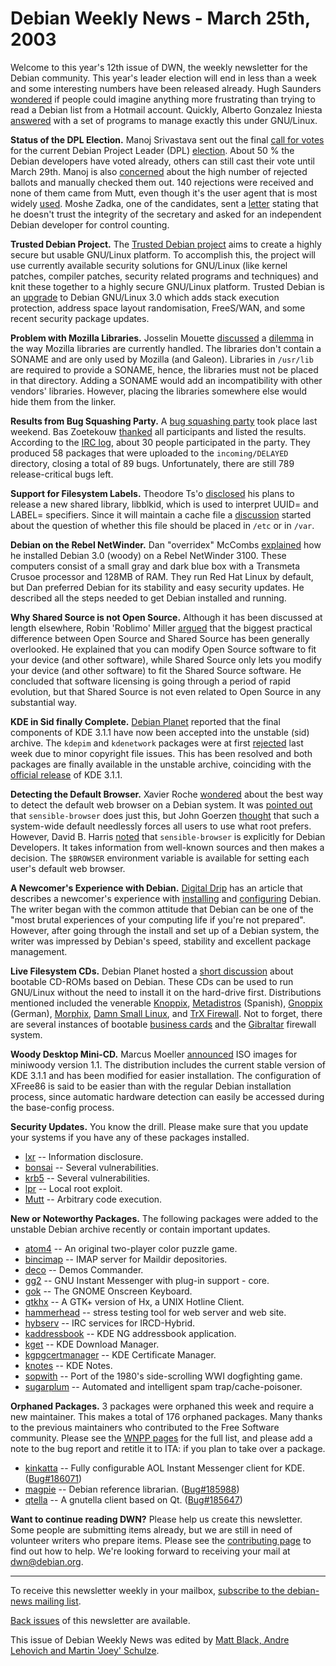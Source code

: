 
Debian Weekly News - March 25th, 2003
=====================================


Welcome to this year's 12th issue of DWN, the weekly newsletter for the
Debian community. This year's leader election will end in less than a week
and some interesting numbers have been released already. Hugh Saunders [wondered](https://lists.debian.org/debian-curiosa-0302/msg00119.html)
if people could imagine anything more frustrating than trying to read a Debian
list from a Hotmail account. Quickly, Alberto Gonzalez Iniesta [answered](https://lists.debian.org/debian-curiosa-0302/msg00121.html)
with a set of programs to manage exactly this under GNU/Linux.


**Status of the DPL Election.** Manoj Srivastava sent out the
final [call
for votes](https://lists.debian.org/debian-devel-announce-0303/msg00016.html) for the current Debian Project Leader (DPL) [election](https://www.debian.org/vote/2003/vote_0001). About 50 % the
Debian developers have voted already, others can still cast their vote until March
29th. Manoj is also [concerned](https://lists.debian.org/debian-vote-0303/msg00069.html)
about the high number of rejected ballots and manually checked them out. 140
rejections were received and none of them came from Mutt, even though it's
the user agent that is most widely [used](https://lists.debian.org/debian-vote-0303/msg00071.html). Moshe
Zadka, one of the candidates, sent a [letter](https://lists.debian.org/debian-vote-0303/msg00077.html)
stating that he doesn't trust the integrity of the secretary and asked for an
independent Debian developer for control counting.


**Trusted Debian Project.** The [Trusted Debian project](http://www.trusteddebian.org/) aims to create
a highly secure but usable GNU/Linux platform. To accomplish this, the
project will use currently available security solutions for GNU/Linux (like
kernel patches, compiler patches, security related programs and techniques)
and knit these together to a highly secure GNU/Linux platform. Trusted Debian
is an [upgrade](http://www.trusteddebian.org/installation.html) to
Debian GNU/Linux 3.0 which adds stack execution protection, address space
layout randomisation, FreeS/WAN, and some recent security package updates.


**Problem with Mozilla Libraries.** Josselin Mouette [discussed](https://lists.debian.org/debian-devel-0303/msg01062.html) a
[dilemma](https://bugs.debian.org/184401) in the way Mozilla libraries
are currently handled. The libraries don't contain a SONAME and are only used
by Mozilla (and Galeon). Libraries in `/usr/lib` are required to
provide a SONAME, hence, the libraries must not be placed in that directory.
Adding a SONAME would add an incompatibility with other vendors' libraries.
However, placing the libraries somewhere else would hide them from the
linker.


**Results from Bug Squashing Party.** A [bug
squashing party](https://lists.debian.org/debian-devel-announce-0303/msg00008.html) took place last weekend. Bas Zoetekouw [thanked](https://lists.debian.org/debian-devel-0303/msg01063.html) all
participants and listed the results. According to the [IRC log](https://people.debian.org/~bas/bsp.php), about 30 people
participated in the party. They produced 58 packages that were uploaded to
the `incoming/DELAYED` directory, closing a total of 89
bugs. Unfortunately, there are still 789 release-critical bugs left.


**Support for Filesystem Labels.** Theodore Ts'o [disclosed](https://lists.debian.org/debian-devel-0303/msg01180.html)
his plans to release a new shared library, libblkid, which is used to
interpret UUID= and LABEL= specifiers. Since it will maintain a cache file a
[discussion](https://lists.debian.org/debian-devel-0303/msg01183.html) started about the question of whether this file should be placed
in `/etc` or in `/var`.


**Debian on the Rebel NetWinder.** Dan "overridex" McCombs [explained](http://www.linuxorbit.com/modules.php?op=modload&name=Sections&file=index&req=viewarticle&artid=550)
how he installed Debian 3.0 (woody) on a Rebel NetWinder 3100. These
computers consist of a small gray and dark blue box with a Transmeta Crusoe
processor and 128MB of RAM. They run Red Hat Linux by default, but Dan
preferred Debian for its stability and easy security updates. He described
all the steps needed to get Debian installed and running.


**Why Shared Source is not Open Source.** Although it has been
discussed at length elsewhere, Robin 'Roblimo' Miller [argued](http://www.newsforge.com/newsforge/03/03/12/1330253.shtml?tid=9)
that the biggest practical difference between Open Source and Shared Source
has been generally overlooked. He explained that you can modify Open Source
software to fit your device (and other software), while Shared Source only
lets you modify your device (and other software) to fit the Shared Source
software. He concluded that software licensing is going through a period of
rapid evolution, but that Shared Source is not even related to Open Source in
any substantial way.


**KDE in Sid finally Complete.** [Debian Planet](https://www.debian.org/News/weekly/oldurl?http://debianplanet.org/) reported that the final
components of KDE 3.1.1 have now been accepted into the unstable (sid)
archive. The `kdepim` and `kdenetwork` packages were
at first [rejected](https://lists.debian.org/debian-kde-0303/msg00601.html)
last week due to minor copyright file issues. This has been resolved and
both packages are finally available in the unstable archive, coinciding with
the [official
release](http://www.kde.org/announcements/announce-3.1.1.php) of KDE 3.1.1.


**Detecting the Default Browser.** Xavier Roche [wondered](https://lists.debian.org/debian-devel-0303/msg01193.html)
about the best way to detect the default web browser on a Debian system. It
was [pointed
out](https://lists.debian.org/debian-devel-0303/msg01196.html) that `sensible-browser` does just this, but John Goerzen
[thought](https://lists.debian.org/debian-devel-0303/msg01212.html)
that such a system-wide default needlessly forces all users to use what root
prefers. However, David B. Harris [noted](https://lists.debian.org/debian-devel-0303/msg01217.html)
that `sensible-browser` is explicitly for Debian Developers. It
takes information from well-known sources and then makes a decision. The
`$BROWSER` environment variable is available for setting each
user's default web browser.


**A Newcomer's Experience with Debian.** [Digital Drip](http://www.digital-drip.com/) has an article that
describes a newcomer's experience with [installing](http://www.digital-drip.com/articles/os/debian-1.shtml)
and [configuring](http://www.digital-drip.com/articles/os/debian-2.shtml)
Debian. The writer began with the common attitude that Debian can be one of
the "most brutal experiences of your computing life if you're not prepared".
However, after going through the install and set up of a Debian system, the
writer was impressed by Debian's speed, stability and excellent package
management.


 **Live Filesystem CDs.** Debian Planet hosted a [short discussion](https://www.debian.org/News/weekly/oldurl?http://www.debianplanet.org/node.php?id=926) about
bootable CD-ROMs based on Debian. These CDs can be used to run GNU/Linux
without the need to install it on the hard-drive first. Distributions
mentioned included the venerable [Knoppix](http://www.knoppix.org/), [Metadistros](http://metadistros.hispalinux.es/) (Spanish), [Gnoppix](http://www.gnoppix.org/) (German), [Morphix](http://am.xs4all.nl/drupal/node.php?id=20), [Damn Small Linux](http://www.damnsmalllinux.org/), and [TrX Firewall](http://www.trxlinux.org/). Not to forget, there are
several instances of bootable [business
cards](http://www.lnx-bbc.org/) and the [Gibraltar](http://www.gibraltar.at/) firewall
system.


**Woody Desktop Mini-CD.** Marcus Moeller [announced](https://www.debian.org/News/weekly/2003/11/mail#1) ISO images for
miniwoody version 1.1. The distribution includes the current stable version
of KDE 3.1.1 and has been modified for easier installation. The configuration
of XFree86 is said to be easier than with the regular Debian installation
process, since automatic hardware detection can easily be accessed during the
base-config process.


**Security Updates.** You know the drill. Please make sure
that you update your systems if you have any of these packages installed.


* [lxr](https://www.debian.org/security/2003/dsa-264) --
 Information disclosure.
* [bonsai](https://www.debian.org/security/2003/dsa-265) --
 Several vulnerabilities.
* [krb5](https://www.debian.org/security/2003/dsa-266) --
 Several vulnerabilities.
* [lpr](https://www.debian.org/security/2003/dsa-267) --
 Local root exploit.
* [Mutt](https://www.debian.org/security/2003/dsa-268) --
 Arbitrary code execution.


**New or Noteworthy Packages.** The following packages were
added to the unstable Debian archive recently or contain important updates.


* [atom4](https://packages.debian.org/unstable/games/atom4)
 -- An original two-player color puzzle game.
* [bincimap](https://packages.debian.org/unstable/mail/bincimap)
 -- IMAP server for Maildir depositories.
* [deco](https://packages.debian.org/unstable/utils/deco)
 -- Demos Commander.
* [gg2](https://packages.debian.org/unstable/net/gg2)
 -- GNU Instant Messenger with plug-in support - core.
* [gok](https://packages.debian.org/unstable/x11/gok)
 -- The GNOME Onscreen Keyboard.
* [gtkhx](https://packages.debian.org/unstable/net/gtkhx)
 -- A GTK+ version of Hx, a UNIX Hotline Client.
* [hammerhead](https://packages.debian.org/unstable/net/hammerhead)
 -- stress testing tool for web server and web site.
* [hybserv](https://packages.debian.org/unstable/net/hybserv)
 -- IRC services for IRCD-Hybrid.
* [kaddressbook](https://packages.debian.org/unstable/utils/kaddressbook)
 -- KDE NG addressbook application.
* [kget](https://packages.debian.org/unstable/net/kget)
 -- KDE Download Manager.
* [kgpgcertmanager](https://packages.debian.org/unstable/net/kgpgcertmanager)
 -- KDE Certificate Manager.
* [knotes](https://packages.debian.org/unstable/utils/knotes)
 -- KDE Notes.
* [sopwith](https://packages.debian.org/unstable/games/sopwith)
 -- Port of the 1980's side-scrolling WWI dogfighting game.
* [sugarplum](https://packages.debian.org/unstable/misc/sugarplum)
 -- Automated and intelligent spam trap/cache-poisoner.


**Orphaned Packages.** 3 packages were orphaned this week and
require a new maintainer. This makes a total of 176 orphaned packages. Many
thanks to the previous maintainers who contributed to the Free Software
community. Please see the [WNPP pages](https://www.debian.org/devel/wnpp/) for
the full list, and please add a note to the bug report and retitle it to ITA:
if you plan to take over a package.


* [kinkatta](https://packages.debian.org/unstable/net/kinkatta)
 -- Fully configurable AOL Instant Messenger client for KDE.
 ([Bug#186071](https://bugs.debian.org/186071))
* [magpie](https://packages.debian.org/unstable/text/magpie)
 -- Debian reference librarian.
 ([Bug#185988](https://bugs.debian.org/185988))
* [qtella](https://packages.debian.org/unstable/net/qtella)
 -- A gnutella client based on Qt.
 ([Bug#185647](https://bugs.debian.org/185647))


**Want to continue reading DWN?** Please help us create this
newsletter. Some people are submitting items already, but we are
still in need of volunteer writers who prepare items.
Please see the [contributing
page](https://www.debian.org/News/weekly/contributing) to find out how to help. We're looking forward to receiving your
mail at [dwn@debian.org](mailto:dwn@debian.org).




---



 To receive this newsletter weekly in your mailbox, [subscribe to the debian-news mailing list](https://lists.debian.org/debian-news/).



[Back issues](https://www.debian.org/News/weekly/) of this newsletter are available.



This issue of Debian Weekly News was edited by [Matt Black, Andre Lehovich and Martin 'Joey' Schulze](mailto:dwn@debian.org).




